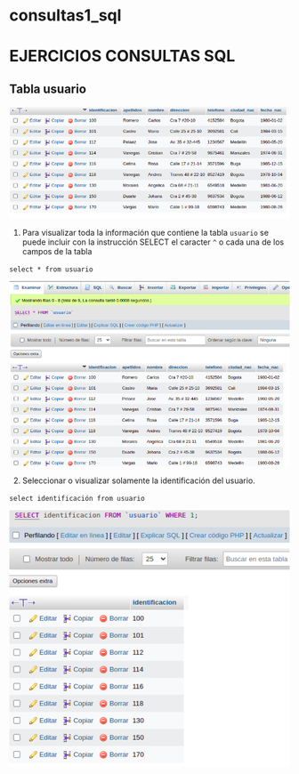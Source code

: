 # consultas1_sql

# EJERCICIOS CONSULTAS SQL

## Tabla usuario

![tabla usuario](img/tabla_usuario.png "Tabla usuario")

1. Para visualizar toda la información que contiene la tabla `usuario` se puede incluir con la instrucción SELECT el caracter `^` o cada una de los campos de la tabla 

`select * from usuario`

![Consulta1](img/consulta1.png "Consulta1")


2. Seleccionar o visualizar solamente la identificación del usuario.

`select identificación from usuario`

![Consulta2](img/consulta2.png "Consulta2")